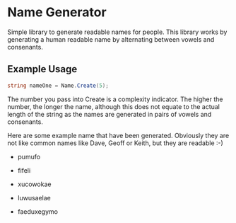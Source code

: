 # Name Generator

Simple library to generate readable names for people. This library works by generating a human readable name by alternating between vowels and consenants.

## Example Usage

```csharp
string nameOne = Name.Create(5);
```
The number you pass into Create is a complexity indicator. The higher the number, the longer the name, although this does not equate to the actual length of the string as the names are generated in pairs of vowels and consenants.

Here are some example name that have been generated. Obviously they are not like common names like Dave, Geoff or Keith, but they are readable :-)

* pumufo

* fifeli

* xucowokae

* luwusaelae

* faeduxegymo

